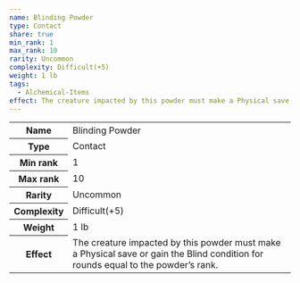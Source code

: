 ```yaml
---
name: Blinding Powder
type: Contact
share: true
min_rank: 1
max_rank: 10
rarity: Uncommon
complexity: Difficult(+5)
weight: 1 lb
tags:
  - Alchemical-Items
effect: The creature impacted by this powder must make a Physical save or gain the Blind condition for rounds equal to the powder’s rank.
---
```


<p><span style="overflow-x: auto;"><table><tbody><tr><th>Name</th><td>Blinding Powder</td></tr><tr><th>Type</th><td>Contact</td></tr><tr><th>Min rank</th><td>1</td></tr><tr><th>Max rank</th><td>10</td></tr><tr><th>Rarity</th><td>Uncommon</td></tr><tr><th>Complexity</th><td>Difficult(+5)</td></tr><tr><th>Weight</th><td>1 lb</td></tr><tr><th>Effect</th><td>The creature impacted by this powder must make a Physical save or gain the Blind condition for rounds equal to the powder’s rank.</td></tr></tbody></table></span></p>